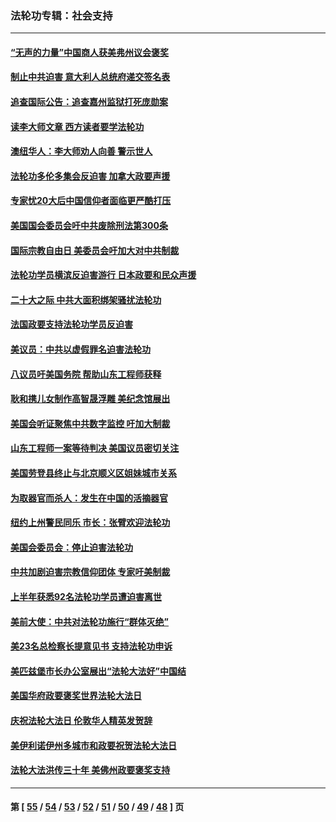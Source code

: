 ### 法轮功专辑：社会支持
---
#### [“无声的力量”中国商人获美弗州议会褒奖](../../pages/nf4386/n13941208.md?03250430) 
#### [制止中共迫害 意大利人总统府递交签名表](../../pages/nf4386/n13933726.md?03250430) 
#### [追查国际公告：追查嘉州监狱打死庞勋案](../../pages/nf4386/n13933461.md?03250430) 
#### [读李大师文章 西方读者要学法轮功](../../pages/nf4386/n13925142.md?03250430) 
#### [澳纽华人：李大师劝人向善 警示世人](../../pages/nf4386/n13924146.md?03250430) 
#### [法轮功多伦多集会反迫害 加拿大政要声援](../../pages/nf4386/n13881303.md?03250430) 
#### [专家忧20大后中国信仰者面临更严酷打压](../../pages/nf4386/n13874993.md?03250430) 
#### [美国国会委员会吁中共废除刑法第300条](../../pages/nf4386/n13868121.md?03250430) 
#### [国际宗教自由日 美委员会吁加大对中共制裁](../../pages/nf4386/n13855021.md?03250430) 
#### [法轮功学员横滨反迫害游行 日本政要和民众声援](../../pages/nf4386/n13847132.md?03250430) 
#### [二十大之际 中共大面积绑架骚扰法轮功](../../pages/nf4386/n13846381.md?03250430) 
#### [法国政要支持法轮功学员反迫害](../../pages/nf4386/n13841970.md?03250430) 
#### [美议员：中共以虚假罪名迫害法轮功](../../pages/nf4386/n13841083.md?03250430) 
#### [八议员吁美国务院 帮助山东工程师获释](../../pages/nf4386/n13836379.md?03250430) 
#### [耿和携儿女制作高智晟浮雕 美纪念馆展出](../../pages/nf4386/n13829624.md?03250430) 
#### [美国会听证聚焦中共数字监控 吁加大制裁](../../pages/nf4386/n13825083.md?03250430) 
#### [山东工程师一案等待判决 美国议员密切关注](../../pages/nf4386/n13815065.md?03250430) 
#### [美国劳登县终止与北京顺义区姐妹城市关系](../../pages/nf4386/n13811030.md?03250430) 
#### [为取器官而杀人：发生在中国的活摘器官](../../pages/nf4386/n13794731.md?03250430) 
#### [纽约上州警民同乐 市长：张臂欢迎法轮功](../../pages/nf4386/n13794375.md?03250430) 
#### [美国会委员会：停止迫害法轮功](../../pages/nf4386/n13788164.md?03250430) 
#### [中共加剧迫害宗教信仰团体 专家吁美制裁](../../pages/nf4386/n13780252.md?03250430) 
#### [上半年获悉92名法轮功学员遭迫害离世](../../pages/nf4386/n13772701.md?03250430) 
#### [美前大使：中共对法轮功施行“群体灭绝”](../../pages/nf4386/n13771705.md?03250430) 
#### [美23名总检察长提意见书 支持法轮功申诉](../../pages/nf4386/n13766596.md?03250430) 
#### [美匹兹堡市长办公室展出“法轮大法好”中国结](../../pages/nf4386/n13749721.md?03250430) 
#### [美国华府政要褒奖世界法轮大法日](../../pages/nf4386/n13743770.md?03250430) 
#### [庆祝法轮大法日 伦敦华人精英发贺辞](../../pages/nf4386/n13741593.md?03250430) 
#### [美伊利诺伊州多城市和政要祝贺法轮大法日](../../pages/nf4386/n13737149.md?03250430) 
#### [法轮大法洪传三十年 美佛州政要褒奖支持](../../pages/nf4386/n13737103.md?03250430) 

---
#### 第 [ [55](./55.md?03250430) / [54](./54.md?03250430) / [53](./53.md?03250430) / [52](./52.md?03250430) / [51](./51.md?03250430) / [50](./50.md?03250430) / [49](./49.md?03250430) / [48](./48.md?03250430) ] 页
